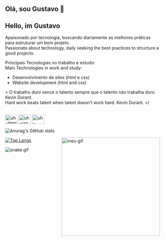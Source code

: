## Olá, sou Gustavo 🥽  
## Hello, im Gustavo
 
Apaixonado por tecnologia, buscando diariamente as melhores práticas para estruturar um bom projeto.  
Passionate about technology, daily seeking the best practices to structure a good projects.

 Principais Tecnologias no trabalho e estudo:  
 Main Technologies in work and study:  

* Desenvolvimento de sites (html e css)   
* Website development (html and css)  

< O trabalho duro vence o talento sempre que o talento não trabalha duro. Kevin Durant.   
 Hard work beats talent when talent doesn't work hard. Kevin Durant. >/
 
<div style="display: inline_block"><br>
<img align="center" alt="uh-html" height="30" width="40" src="https://cdn.jsdelivr.net/gh/devicons/devicon/icons/html5/html5-original.svg" />
<img align="center" alt="uh-css" height="30" width="40" src="https://cdn.jsdelivr.net/gh/devicons/devicon/icons/css3/css3-original.svg" />
<img align="center" alt="uh-python" height="30" width="40" src="https://cdn.jsdelivr.net/gh/devicons/devicon/icons/python/python-original.svg" />
<div>





 ![Anurag's GitHub stats](https://github-readme-stats.vercel.app/api?username=uhlick&show_icons=true&theme=radical)
 
 [![Top Langs](https://github-readme-stats.vercel.app/api/top-langs/?username=anuraghazra)](https://github.com/uhlick/github-readme-stats) <img align="right" alt="meu-gif" height="320" width="320" src="https://share-cdn.picrew.me/shareImg/org/202111/338224_RoOengPE.png">
 
 ![snake gif](https://github.com/uhlick/uhlick/blob/output/github-contribution-grid-snake.gif)
